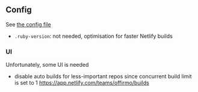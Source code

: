 

## Config
See [the config file](./netlify.toml)

* `.ruby-version`: not needed, optimisation for faster Netlify builds

### UI
Unfortunately, some UI is needed
* disable auto builds for less-important repos since concurrent build limit is set to 1 https://app.netlify.com/teams/offirmo/builds
